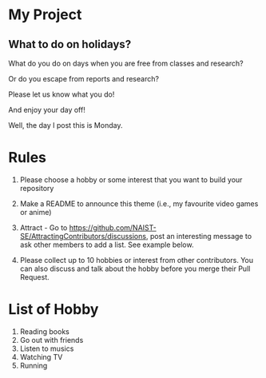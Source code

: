 # My Project
## What to do on holidays?

What do you do on days when you are free from classes and research?

Or do you escape from reports and research?

Please let us know what you do!

And enjoy your day off!

Well, the day I post this is Monday.

# Rules
1. Please choose a hobby or some interest that you want to build your repository

2. Make a README to announce this theme (i.e., my favourite video games or anime)

3. Attract - Go to https://github.com/NAIST-SE/AttractingContributors/discussions, post an interesting message to ask other members to add a list. See example below.
4. Please collect up to 10 hobbies or interest from other contributors. You can also discuss and talk about the hobby before you merge their Pull Request.

# List of Hobby
1. Reading books
2. Go out with friends
3. Listen to musics
4. Watching TV
5. Running
